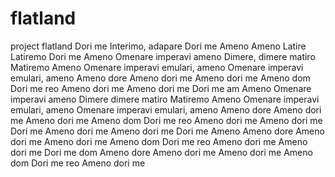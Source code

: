 # flatland
project flatland
Dori me
Interimo, adapare
Dori me
Ameno Ameno
Latire
Latiremo
Dori me
Ameno
Omenare imperavi ameno
Dimere, dimere matiro
Matiremo
Ameno
Omenare imperavi emulari, ameno
Omenare imperavi emulari, ameno
Ameno dore
Ameno dori me
Ameno dori me
Ameno dom
Dori me reo
Ameno dori me
Ameno dori me
Dori me am
Ameno
Omenare imperavi ameno
Dimere dimere matiro
Matiremo
Ameno
Omenare imperavi emulari, ameno
Omenare imperavi emulari, ameno
Ameno dore
Ameno dori me
Ameno dori me
Ameno dom
Dori me reo
Ameno dori me
Ameno dori me
Dori me
Ameno dori me
Ameno dori me
Dori me
Ameno
Ameno dore
Ameno dori me
Ameno dori me
Ameno dom
Dori me reo
Ameno dori me
Ameno dori me
Dori me dom
Ameno dore
Ameno dori me
Ameno dori me
Ameno dom
Dori me reo
Ameno dori me
